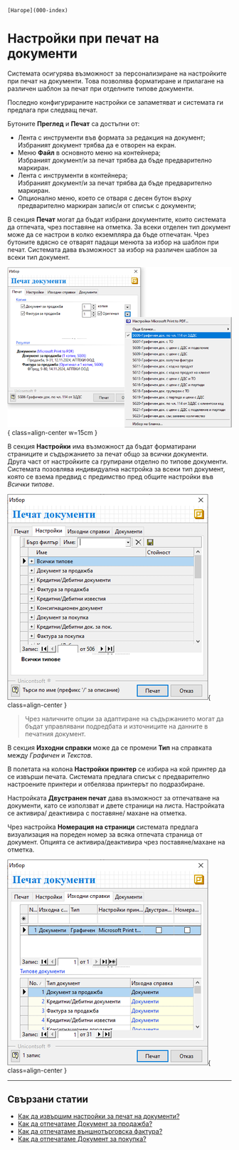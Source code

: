 ```{only} html
[Нагоре](000-index)
```

# Настройки при печат на документи

Системата осигурява възможност за персонализиране на настройките при печат на документи. Това позволява форматиране и прилагане на различен шаблон за печат при отделните типове документи.  

Последно конфигурираните настройки се запаметяват и системата ги предлага при следващ печат.  

 Бутоните **Преглед** и **Печат** са достъпни от:  
 - Лента с инструменти във формата за редакция на документ;  
 Избраният документ трябва да е отворен на екран.  
 - Меню **Файл** в основното меню на контейнера;  
 Избраният документ/и за печат трябва да бъде предварително маркиран.  
 - Лента с инструменти в контейнера;  
 Избраният документ/и за печат трябва да бъде предварително маркиран. 
 - Опционално меню, което се отваря с десен бутон върху предварително маркиран запис/и от списък с документи;    

В секция **Печат** могат да бъдат избрани документите, които системата да отпечата, чрез поставяне на отметка. За всеки отделен тип документ може да се настрои в колко екземпляра да бъде отпечатан. Чрез бутоните вдясно се отварят падащи менюта за избор на шаблон при печат. Системата дава възможност за избор на различен шаблон за всеки тип документ.  

![](902-doc-printing1.png){ class=align-center w=15cm }

В секция **Настройки** има възможност да бъдат форматирани страниците и съдържанието за печат общо за всички документи.  
Друга част от настройките са групирани отделно по типове документи. Системата позовлява индивидуална настройка за всеки тип документ, която се взема предвид с предимство пред общите настройки във *Всички типове*.  

![](902-doc-printing2.png){ class=align-center }

> Чрез наличните опции за адаптиране на съдържанието могат да бъдат управлявани подредбата и източниците на данните в печатния документ.

В секция **Изходни справки** може да се промени **Тип** на справката между
*Графичен* и *Текстов*.   

В полетата на колона **Настройки принтер** се избира на кой принтер да се извърши печата. Системата предлага списък с предварително настроените принтери и отбелязва принтерът по подразбиране. 

Настройката **Двустранен печат** дава възможност за отпечатване на документи, като се използват и двете страници на листа. Настройката се активира/ деактивира с поставяне/ махане на отметка.  

Чрез настройка **Номерация на страници** системата предлага визуализация на пореден номер за всяка отпечата страница от документ. Опцията се активира/деактивира чрез поставяне/махане на отметка.

![](902-doc-printing3.png){ class=align-center }
___
## Свързани статии

- [Как да извършим настройки за печат на документи?](https://www.unicontsoft.com/cms/node/157)  
- [Как да отпечатаме Документ за продажба?](https://www.unicontsoft.com/cms/node/27)  
- [Как да отпечатаме външнотърговска фактура?](https://www.unicontsoft.com/cms/node/135)  
- [Как да отпечатаме Документ за покупка?](https://www.unicontsoft.com/cms/node/25)  